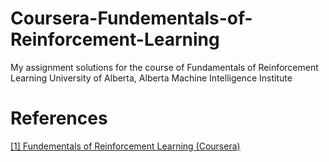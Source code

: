# Coursera-Fundementals-of-Reinforcement-Learning
My assignment solutions for the course of Fundamentals of Reinforcement Learning University of Alberta, Alberta Machine Intelligence Institute


# References

[ [1] Fundementals of Reinforcement Learning (Coursera)](https://www.coursera.org/learn/fundamentals-of-reinforcement-learning) 
